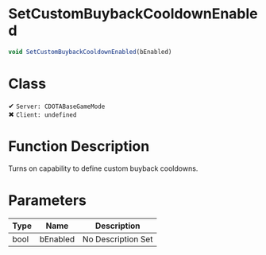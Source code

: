 # SetCustomBuybackCooldownEnabled
```js
void SetCustomBuybackCooldownEnabled(bEnabled)
```
# Class
✔ `Server: CDOTABaseGameMode`  
✖ `Client: undefined`  

# Function Description
Turns on capability to define custom buyback cooldowns.
# Parameters
Type|Name|Description
--|--|--
bool|bEnabled|No Description Set
